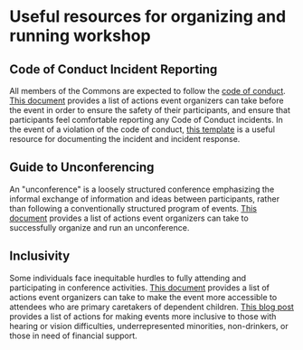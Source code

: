 # Useful resources for organizing and running workshop

## Code of Conduct Incident Reporting

All members of the Commons are expected to follow the [code of conduct][CoC].
[This document][safer] provides a list of actions event organizers can take 
before the event in order to ensure the safety of their participants, 
and ensure that participants feel comfortable reporting any Code of Conduct incidents.
In the event of a violation of the code of conduct,
[this template][template] is a useful resource for documenting the incident and incident response.

[CoC]: https://github.com/dcppc/dcppc-workshops/blob/master/CODE_OF_CONDUCT.md
[safer]: https://gitlab.com/otter-tech/coc-incident-response-workshop/blob/master/safer-events-pre-work.pdf
[template]: https://gitlab.com/otter-tech/coc-incident-response-workshop/blob/master/report-template-for-responders.pdf

## Guide to Unconferencing

An "unconference" is a loosely structured conference emphasizing the 
informal exchange of information and ideas between participants, 
rather than following a conventionally structured program of events.
[This document][unconference] provides a list of actions event organizers can take
to successfully organize and run an unconference. 

[unconference]: https://docs.google.com/document/d/1P5j9Ozj-5TRh0OzalEDMz-grR1lxCKJXWq1ZvZoJdBA/edit#heading=h.xiyygtkziv6m

## Inclusivity

Some individuals face inequitable hurdles to fully attending and participating in conference activities. 
[This document][childcare] provides a list of actions event organizers can take 
to make the event more accessible to attendees who are primary caretakers of dependent children.
[This blog post][inclusivity blog] provides a list of actions for making events more inclusive to
those with hearing or vision difficulties, underrepresented minorities, non-drinkers, or
those in need of financial support.

[childcare]: https://childcareconundrum.github.io/
[inclusivity blog]: https://medium.com/@sarasomewhere/the-ones-we-leave-out-1a210745fe8f
